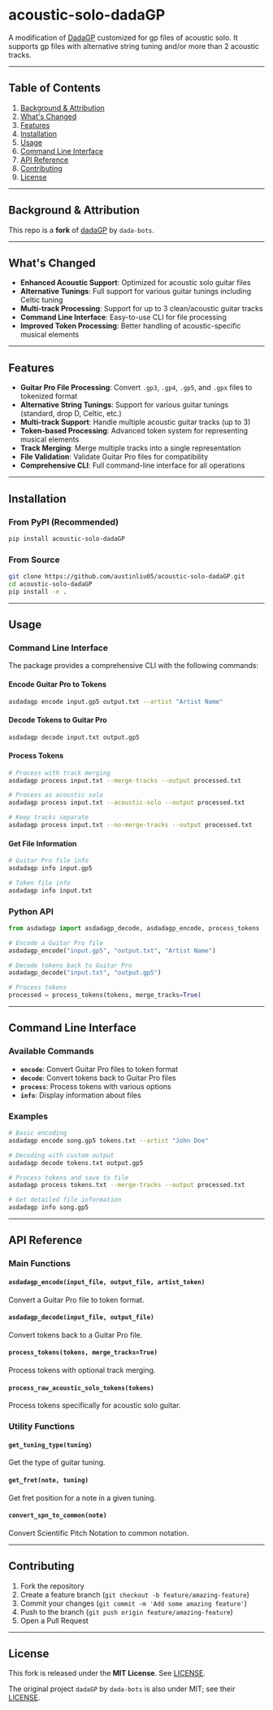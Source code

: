 # acoustic-solo-dadaGP

A modification of [DadaGP](https://github.com/dada-bots/dadaGP/tree/main) customized for gp files of acoustic solo. It supports gp files with alternative string tuning and/or more than 2 acoustic tracks.

---

## Table of Contents

1. [Background & Attribution](#background--attribution)  
2. [What's Changed](#whats-changed)  
3. [Features](#features)  
4. [Installation](#installation)  
5. [Usage](#usage)  
6. [Command Line Interface](#command-line-interface)
7. [API Reference](#api-reference)
8. [Contributing](#contributing)  
9. [License](#license)  

---

## Background & Attribution

This repo is a **fork** of [dadaGP](https://github.com/dada-bots/dadaGP) by `dada-bots`.

---

## What's Changed

- **Enhanced Acoustic Support**: Optimized for acoustic solo guitar files
- **Alternative Tunings**: Full support for various guitar tunings including Celtic tuning
- **Multi-track Processing**: Support for up to 3 clean/acoustic guitar tracks
- **Command Line Interface**: Easy-to-use CLI for file processing
- **Improved Token Processing**: Better handling of acoustic-specific musical elements

---

## Features

- **Guitar Pro File Processing**: Convert `.gp3`, `.gp4`, `.gp5`, and `.gpx` files to tokenized format
- **Alternative String Tunings**: Support for various guitar tunings (standard, drop D, Celtic, etc.)
- **Multi-track Support**: Handle multiple acoustic guitar tracks (up to 3)
- **Token-based Processing**: Advanced token system for representing musical elements
- **Track Merging**: Merge multiple tracks into a single representation
- **File Validation**: Validate Guitar Pro files for compatibility
- **Comprehensive CLI**: Full command-line interface for all operations

---

## Installation

### From PyPI (Recommended)

```bash
pip install acoustic-solo-dadaGP
```

### From Source

```bash
git clone https://github.com/austinliu05/acoustic-solo-dadaGP.git
cd acoustic-solo-dadaGP
pip install -e .
```

---

## Usage

### Command Line Interface

The package provides a comprehensive CLI with the following commands:

#### Encode Guitar Pro to Tokens

```bash
asdadagp encode input.gp5 output.txt --artist "Artist Name"
```

#### Decode Tokens to Guitar Pro

```bash
asdadagp decode input.txt output.gp5
```

#### Process Tokens

```bash
# Process with track merging
asdadagp process input.txt --merge-tracks --output processed.txt

# Process as acoustic solo
asdadagp process input.txt --acoustic-solo --output processed.txt

# Keep tracks separate
asdadagp process input.txt --no-merge-tracks --output processed.txt
```

#### Get File Information

```bash
# Guitar Pro file info
asdadagp info input.gp5

# Token file info
asdadagp info input.txt
```



### Python API

```python
from asdadagp import asdadagp_decode, asdadagp_encode, process_tokens

# Encode a Guitar Pro file
asdadagp_encode("input.gp5", "output.txt", "Artist Name")

# Decode tokens back to Guitar Pro
asdadagp_decode("input.txt", "output.gp5")

# Process tokens
processed = process_tokens(tokens, merge_tracks=True)
```

---

## Command Line Interface

### Available Commands

- **`encode`**: Convert Guitar Pro files to token format
- **`decode`**: Convert tokens back to Guitar Pro files
- **`process`**: Process tokens with various options
- **`info`**: Display information about files

### Examples

```bash
# Basic encoding
asdadagp encode song.gp5 tokens.txt --artist "John Doe"

# Decoding with custom output
asdadagp decode tokens.txt output.gp5

# Process tokens and save to file
asdadagp process tokens.txt --merge-tracks --output processed.txt

# Get detailed file information
asdadagp info song.gp5
```

---

## API Reference

### Main Functions

#### `asdadagp_encode(input_file, output_file, artist_token)`
Convert a Guitar Pro file to token format.

#### `asdadagp_decode(input_file, output_file)`
Convert tokens back to a Guitar Pro file.

#### `process_tokens(tokens, merge_tracks=True)`
Process tokens with optional track merging.

#### `process_raw_acoustic_solo_tokens(tokens)`
Process tokens specifically for acoustic solo guitar.



### Utility Functions

#### `get_tuning_type(tuning)`
Get the type of guitar tuning.

#### `get_fret(note, tuning)`
Get fret position for a note in a given tuning.

#### `convert_spn_to_common(note)`
Convert Scientific Pitch Notation to common notation.

---

## Contributing

1. Fork the repository
2. Create a feature branch (`git checkout -b feature/amazing-feature`)
3. Commit your changes (`git commit -m 'Add some amazing feature'`)
4. Push to the branch (`git push origin feature/amazing-feature`)
5. Open a Pull Request

---

## License

This fork is released under the **MIT License**. See [LICENSE](LICENSE).

The original project `dadaGP` by `dada-bots` is also under MIT; see their [LICENSE](https://github.com/dada-bots/dadaGP?tab=MIT-1-ov-file).